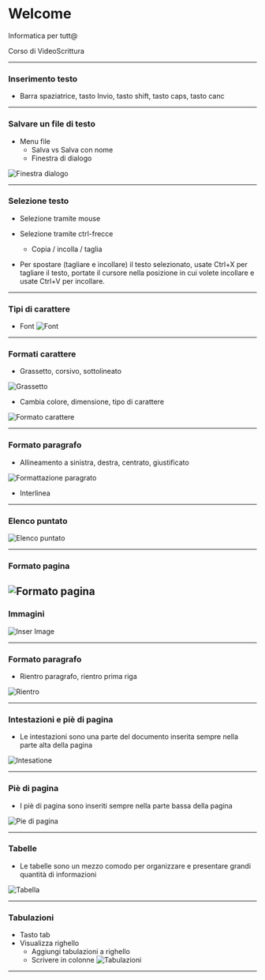 # Welcome 

Informatica per tutt@

Corso di VideoScrittura

---

### Inserimento testo

- Barra spaziatrice, tasto Invio, tasto shift, tasto caps, tasto canc	

---

### Salvare un file di testo

- Menu file
  - Salva vs Salva con nome
  - Finestra di dialogo


![Finestra dialogo](assets/finestra_dialogo.png)

---

### Selezione testo

- Selezione tramite mouse


- Selezione tramite ctrl-frecce
  - Copia / incolla / taglia

- Per spostare (tagliare e incollare) il testo selezionato, usate Ctrl+X per tagliare il testo, portate il
cursore nella posizione in cui volete incollare e usate Ctrl+V per incollare.

---

### Tipi di carattere

- Font
![Font](assets/font.JPG)

---

### Formati carattere

- Grassetto, corsivo, sottolineato 

![Grassetto](assets/grassetto.JPG)

- Cambia colore, dimensione, tipo di carattere

![Formato carattere](assets/formato_carattere.png)


---
### Formato paragrafo

- Allineamento a sinistra, destra, centrato, giustificato

![Formattazione paragrato](assets/formattazione.JPG)


- Interlinea

---

### Elenco puntato

![Elenco puntato](assets/elenco-puntato.JPG)

---

### Formato pagina

![Formato pagina](assts/format-page.JPG)
---

### Immagini
![Inser Image](assets/insert-image.JPG)

---

### Formato paragrafo

- Rientro paragrafo, rientro prima riga

![Rientro](assets/rientro.png)

---

### Intestazioni e piè di pagina

- Le intestazioni sono una parte del documento inserita sempre nella parte alta della pagina

![Intesatione](assets/header.JPG)

---
### Piè di pagina

- I piè di pagina sono inseriti sempre nella parte bassa della pagina

![Pie di pagina](assets/page-number.JPG)

---

### Tabelle
- Le tabelle sono un mezzo comodo per organizzare e presentare grandi quantità di informazioni

![Tabella](assets/table.JPG)

---

### Tabulazioni

- Tasto tab
- Visualizza righello 
  - Aggiungi tabulazioni a righello
  - Scrivere in colonne
![Tabulazioni](assets/tabulazioni.png)

---

